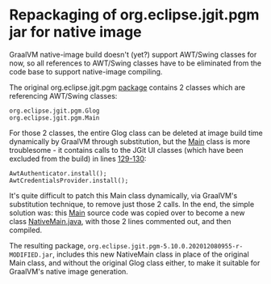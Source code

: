 # Repackaging of org.eclipse.jgit.pgm jar for native image

GraalVM native-image build doesn't (yet?) support AWT/Swing classes for now,
so all references to AWT/Swing classes have to be eliminated from the code base
to support native-image compiling.

The original org.eclipse.jgit.pgm
[package](https://repo1.maven.org/maven2/org/eclipse/jgit/org.eclipse.jgit.pgm/5.10.0.202012080955-r/org.eclipse.jgit.pgm-5.10.0.202012080955-r.jar)
contains 2 classes which are referencing AWT/Swing classes:

	org.eclipse.jgit.pgm.Glog
	org.eclipse.jgit.pgm.Main

For those 2 classes, the entire Glog class can be deleted at image build time dynamically
by GraalVM through substitution, but the
[Main](https://github.com/eclipse/jgit/blob/v5.10.0.202012080955-r/org.eclipse.jgit.pgm/src/org/eclipse/jgit/pgm/Main.java) 
class is more troublesome - it contains calls to the JGit UI classes (which have been excluded from the build)
in lines
[129-130](https://github.com/eclipse/jgit/blob/v5.10.0.202012080955-r/org.eclipse.jgit.pgm/src/org/eclipse/jgit/pgm/Main.java#L129):

	AwtAuthenticator.install();
	AwtCredentialsProvider.install();

It's quite difficult to patch this Main class dynamically, via GraalVM's substitution technique,
to remove just those 2 calls. In the end, the simple solution was: this
[Main](https://github.com/eclipse/jgit/blob/v5.10.0.202012080955-r/org.eclipse.jgit.pgm/src/org/eclipse/jgit/pgm/Main.java) 
source code was copied over to become a new class [NativeMain.java](NativeMain.java),
with those 2 lines commented out, and then compiled.

The resulting package, `org.eclipse.jgit.pgm-5.10.0.202012080955-r-MODIFIED.jar`,
includes this new NativeMain class in place of the original Main class, and without
the original Glog class either, to make it suitable for GraalVM's native image generation.
